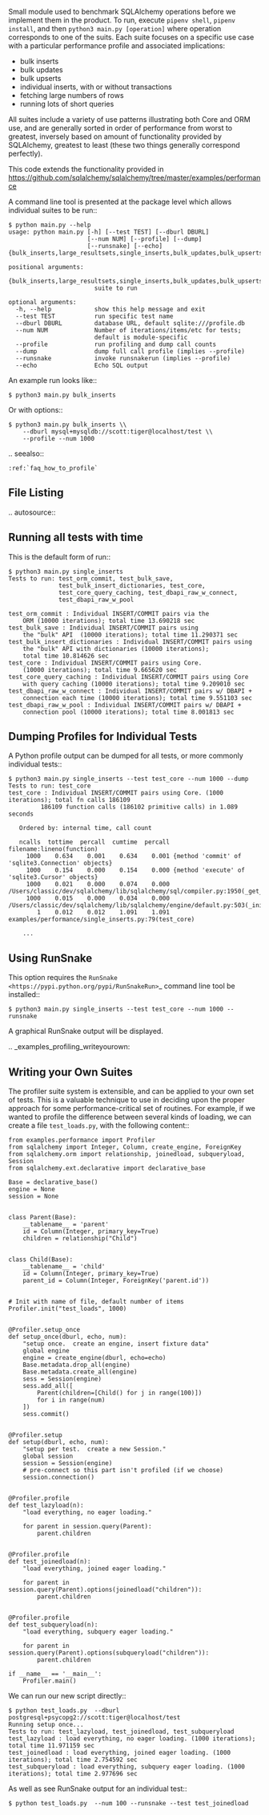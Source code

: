 Small module used to benchmark SQLAlchemy operations before we implement them in the product. To run, execute `pipenv shell`, `pipenv install`, and then `python3 main.py [operation]` where operation corresponds to one of the suits. Each suite focuses on a specific use case with a particular performance
profile and associated implications:

* bulk inserts
* bulk updates
* bulk upserts
* individual inserts, with or without transactions
* fetching large numbers of rows
* running lots of short queries

All suites include a variety of use patterns illustrating both Core
and ORM use, and are generally sorted in order of performance from worst
to greatest, inversely based on amount of functionality provided by SQLAlchemy,
greatest to least (these two things generally correspond perfectly).

This code extends the functionality provided in https://github.com/sqlalchemy/sqlalchemy/tree/master/examples/performance

A command line tool is presented at the package level which allows
individual suites to be run::

    $ python main.py --help
    usage: python main.py [-h] [--test TEST] [--dburl DBURL]
                          [--num NUM] [--profile] [--dump]
                          [--runsnake] [--echo] {bulk_inserts,large_resultsets,single_inserts,bulk_updates,bulk_upserts}

    positional arguments:
      {bulk_inserts,large_resultsets,single_inserts,bulk_updates,bulk_upserts}
                            suite to run

    optional arguments:
      -h, --help            show this help message and exit
      --test TEST           run specific test name
      --dburl DBURL         database URL, default sqlite:///profile.db
      --num NUM             Number of iterations/items/etc for tests;
                            default is module-specific
      --profile             run profiling and dump call counts
      --dump                dump full call profile (implies --profile)
      --runsnake            invoke runsnakerun (implies --profile)
      --echo                Echo SQL output

An example run looks like::

    $ python3 main.py bulk_inserts

Or with options::

    $ python3 main.py bulk_inserts \\
        --dburl mysql+mysqldb://scott:tiger@localhost/test \\
        --profile --num 1000

.. seealso::

    :ref:`faq_how_to_profile`

File Listing
-------------

.. autosource::


Running all tests with time
---------------------------

This is the default form of run::

    $ python3 main.py single_inserts
    Tests to run: test_orm_commit, test_bulk_save,
                  test_bulk_insert_dictionaries, test_core,
                  test_core_query_caching, test_dbapi_raw_w_connect,
                  test_dbapi_raw_w_pool

    test_orm_commit : Individual INSERT/COMMIT pairs via the
        ORM (10000 iterations); total time 13.690218 sec
    test_bulk_save : Individual INSERT/COMMIT pairs using
        the "bulk" API  (10000 iterations); total time 11.290371 sec
    test_bulk_insert_dictionaries : Individual INSERT/COMMIT pairs using
        the "bulk" API with dictionaries (10000 iterations);
        total time 10.814626 sec
    test_core : Individual INSERT/COMMIT pairs using Core.
        (10000 iterations); total time 9.665620 sec
    test_core_query_caching : Individual INSERT/COMMIT pairs using Core
        with query caching (10000 iterations); total time 9.209010 sec
    test_dbapi_raw_w_connect : Individual INSERT/COMMIT pairs w/ DBAPI +
        connection each time (10000 iterations); total time 9.551103 sec
    test_dbapi_raw_w_pool : Individual INSERT/COMMIT pairs w/ DBAPI +
        connection pool (10000 iterations); total time 8.001813 sec

Dumping Profiles for Individual Tests
--------------------------------------

A Python profile output can be dumped for all tests, or more commonly
individual tests::

    $ python3 main.py single_inserts --test test_core --num 1000 --dump
    Tests to run: test_core
    test_core : Individual INSERT/COMMIT pairs using Core. (1000 iterations); total fn calls 186109
             186109 function calls (186102 primitive calls) in 1.089 seconds

       Ordered by: internal time, call count

       ncalls  tottime  percall  cumtime  percall filename:lineno(function)
         1000    0.634    0.001    0.634    0.001 {method 'commit' of 'sqlite3.Connection' objects}
         1000    0.154    0.000    0.154    0.000 {method 'execute' of 'sqlite3.Cursor' objects}
         1000    0.021    0.000    0.074    0.000 /Users/classic/dev/sqlalchemy/lib/sqlalchemy/sql/compiler.py:1950(_get_colparams)
         1000    0.015    0.000    0.034    0.000 /Users/classic/dev/sqlalchemy/lib/sqlalchemy/engine/default.py:503(_init_compiled)
            1    0.012    0.012    1.091    1.091 examples/performance/single_inserts.py:79(test_core)

        ...

Using RunSnake
--------------

This option requires the `RunSnake <https://pypi.python.org/pypi/RunSnakeRun>`_
command line tool be installed::

    $ python3 main.py single_inserts --test test_core --num 1000 --runsnake

A graphical RunSnake output will be displayed.

.. _examples_profiling_writeyourown:

Writing your Own Suites
-----------------------

The profiler suite system is extensible, and can be applied to your own set
of tests.  This is a valuable technique to use in deciding upon the proper
approach for some performance-critical set of routines.  For example,
if we wanted to profile the difference between several kinds of loading,
we can create a file ``test_loads.py``, with the following content::

    from examples.performance import Profiler
    from sqlalchemy import Integer, Column, create_engine, ForeignKey
    from sqlalchemy.orm import relationship, joinedload, subqueryload, Session
    from sqlalchemy.ext.declarative import declarative_base

    Base = declarative_base()
    engine = None
    session = None


    class Parent(Base):
        __tablename__ = 'parent'
        id = Column(Integer, primary_key=True)
        children = relationship("Child")


    class Child(Base):
        __tablename__ = 'child'
        id = Column(Integer, primary_key=True)
        parent_id = Column(Integer, ForeignKey('parent.id'))


    # Init with name of file, default number of items
    Profiler.init("test_loads", 1000)


    @Profiler.setup_once
    def setup_once(dburl, echo, num):
        "setup once.  create an engine, insert fixture data"
        global engine
        engine = create_engine(dburl, echo=echo)
        Base.metadata.drop_all(engine)
        Base.metadata.create_all(engine)
        sess = Session(engine)
        sess.add_all([
            Parent(children=[Child() for j in range(100)])
            for i in range(num)
        ])
        sess.commit()


    @Profiler.setup
    def setup(dburl, echo, num):
        "setup per test.  create a new Session."
        global session
        session = Session(engine)
        # pre-connect so this part isn't profiled (if we choose)
        session.connection()


    @Profiler.profile
    def test_lazyload(n):
        "load everything, no eager loading."

        for parent in session.query(Parent):
            parent.children


    @Profiler.profile
    def test_joinedload(n):
        "load everything, joined eager loading."

        for parent in session.query(Parent).options(joinedload("children")):
            parent.children


    @Profiler.profile
    def test_subqueryload(n):
        "load everything, subquery eager loading."

        for parent in session.query(Parent).options(subqueryload("children")):
            parent.children

    if __name__ == '__main__':
        Profiler.main()

We can run our new script directly::

    $ python test_loads.py  --dburl postgresql+psycopg2://scott:tiger@localhost/test
    Running setup once...
    Tests to run: test_lazyload, test_joinedload, test_subqueryload
    test_lazyload : load everything, no eager loading. (1000 iterations); total time 11.971159 sec
    test_joinedload : load everything, joined eager loading. (1000 iterations); total time 2.754592 sec
    test_subqueryload : load everything, subquery eager loading. (1000 iterations); total time 2.977696 sec

As well as see RunSnake output for an individual test::

    $ python test_loads.py  --num 100 --runsnake --test test_joinedload